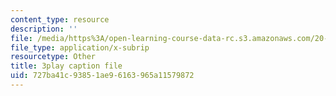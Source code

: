 ```yaml
---
content_type: resource
description: ''
file: /media/https%3A/open-learning-course-data-rc.s3.amazonaws.com/20-219-becoming-the-next-bill-nye-writing-and-hosting-the-educational-show-january-iap-2015/727ba41c93851ae96163965a11579872_A7dxk0beojA.srt
file_type: application/x-subrip
resourcetype: Other
title: 3play caption file
uid: 727ba41c-9385-1ae9-6163-965a11579872
---
```

